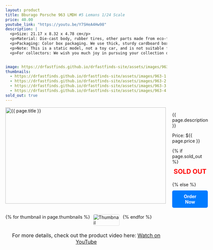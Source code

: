 ```yaml
---
layout: product
title: Bburago Porsche 963 LMDH #5 Lemans 1/24 Scale
price: 40.00
youtube_link: "https://youtu.be/Y7SHeA4Hw98"
description: |
  <p>Size: 21.17 x 8.32 x 4.78 cm</p>
  <p>Material: Die-cast body, rubber tires, other parts made from eco-friendly ABS plastic. The wheels can turn, and some components are made from cast materials. The interior is highly detailed.</p>
  <p>Packaging: Color box packaging. We use thick, sturdy cardboard boxes and bubble wrap padding to ensure the product’s safety.</p>
  <p>Note: This is a static model, not a toy car, and is not suitable for children under 15 years old.</p>
  <p>For collectors: We wish you much joy in pursuing your collection dreams.</p>


image: https://drfastfinds.github.io/drfastfinds-site/assets/images/963.jpg
thumbnails:
  - https://drfastfinds.github.io/drfastfinds-site/assets/images/963-1.jpg
  - https://drfastfinds.github.io/drfastfinds-site/assets/images/963-2.jpg
  - https://drfastfinds.github.io/drfastfinds-site/assets/images/963-3.jpg
  - https://drfastfinds.github.io/drfastfinds-site/assets/images/963-4.jpg
sold_out: true
---
```


<div class="product-detail">
    <div class="product-image-box">
        <img class="main-image" src="{{ page.image }}" alt="{{ page.title }}">
    </div>
    <div class="product-text">
        <p>{{ page.description }}</p>
        <p>Price: ${{ page.price }}</p>
      {% if page.sold_out %}
            <p class="sold-out">SOLD OUT</p>
        {% else %}
        <a href="{{ site.baseurl }}/order/" class="buy-now">Order Now</a>
    </div>
</div>

<div class="thumbnail-carousel">
    {% for thumbnail in page.thumbnails %}
    <img class="thumbnail" src="{{ thumbnail }}" alt="Thumbnail">
    {% endfor %}
</div>

<p class="youtube-link">For more details, check out the product video here: 
  <a href="{{ page.youtube_link }}" target="_blank">Watch on YouTube</a>
</p>

<style>
.product-detail {
    display: flex;
    align-items: flex-start;
    gap: 20px;
    margin-bottom: 20px;
}

.product-image-box {
    flex-shrink: 0;
    width: 500px; /* Set a fixed width for the image container */
    height: 300px; /* Set a fixed height for the image container */
    overflow: hidden; /* Hide overflow to ensure images don’t exceed the container */
}

.main-image {
    width: 100%; /* Ensure the image fills the container */
    height: 100%; /* Ensure the image fills the container */
    object-fit: contain; /* Scale the image to fit within the container without distortion */
    display: block;
}

.product-text {
    max-width: 400px;
    flex-grow: 1;
}

.thumbnail-carousel {
    margin-top: 20px;
    display: flex;
    flex-wrap: wrap; /* Allows thumbnails to wrap to the next line */
    gap: 10px; /* Space between thumbnails */
    justify-content: flex-start; /* Left justify thumbnails */
}

.thumbnail {
    max-width: 80px; /* Adjust as needed */
    cursor: pointer;
    border: 1px solid #ddd;
    border-radius: 4px;
}

.youtube-link {
    text-align: center;
    margin-top: 20px;
    font-size: 16px;
}

.buy-now {
    display: inline-block;
    padding: 10px 20px;
    margin-top: 10px;
    background-color: #007bff;
    color: #fff;
    text-decoration: none;
    border-radius: 5px;
    font-weight: bold;
    text-align: center;
}

.buy-now:hover {
    background-color: #0056b3;
}

  .sold-out {
    color: red;
    font-size: 20px;
    font-weight: bold;
    text-align: center;
    margin-top: 10px;
}

</style>

<script>
document.addEventListener('DOMContentLoaded', function() {
    const mainImage = document.querySelector('.main-image');
    const thumbnails = document.querySelectorAll('.thumbnail');

    thumbnails.forEach(thumbnail => {
        thumbnail.addEventListener('click', function() {
            mainImage.src = this.src;
        });
    });
});
</script>
